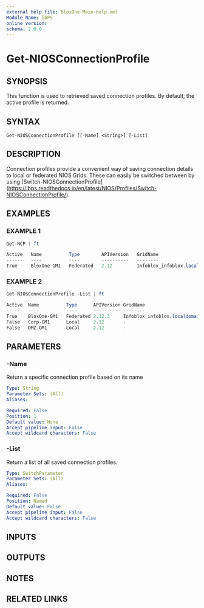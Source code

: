 ```yaml
---
external help file: BloxOne-Main-help.xml
Module Name: ibPS
online version:
schema: 2.0.0
---
```


# Get-NIOSConnectionProfile

## SYNOPSIS
This function is used to retrieved saved connection profiles.
By default, the active profile is returned.

## SYNTAX

```
Get-NIOSConnectionProfile [[-Name] <String>] [-List]
```

## DESCRIPTION
Connection profiles provide a convenient way of saving connection details to local or federated NIOS Grids.
These can easily be switched between by using \[Switch-NIOSConnectionProfile\](https://ibps.readthedocs.io/en/latest/NIOS/Profiles/Switch-NIOSConnectionProfile/).

## EXAMPLES

### EXAMPLE 1
```powershell
Get-NCP | ft

Active   Name          Type        APIVersion   GridName                              GridUID                           Server  Username  SkipCertificateCheck
------   ----          ----        ----------   --------                              -------                           ------  --------  --------------------
True     BloxOne-GM1   Federated   2.12         Infoblox_infoblox.localdomain_A9E9CF  adsudas09dus0fu4rsf8yfsyysfd8fu9  -       -         -
```

### EXAMPLE 2
```powershell
Get-NIOSConnectionProfile -List | ft

Active  Name          Type      APIVersion GridName                             GridUID                          Server                   Username  SkipCertificateCheck
------  ----          ----      ---------- --------                             -------                          ------                   --------  --------------------
True    BloxOne-GM1   Federated 2.12.3     Infoblox_infoblox.localdomain_A9E9CF adsudas09dus0fu4rsf8yfsyysfd8fu9 -                        -         -
False   Corp-GM1      Local     2.12       -                                    -                                10.10.175.225            admin     True
False   DMZ-GM1       Local     2.12       -                                    -                                172.26.21.22             infoblox  False
```

## PARAMETERS

### -Name
Return a specific connection profile based on its name

```yaml
Type: String
Parameter Sets: (All)
Aliases:

Required: False
Position: 1
Default value: None
Accept pipeline input: False
Accept wildcard characters: False
```

### -List
Return a list of all saved connection profiles.

```yaml
Type: SwitchParameter
Parameter Sets: (All)
Aliases:

Required: False
Position: Named
Default value: False
Accept pipeline input: False
Accept wildcard characters: False
```

## INPUTS

## OUTPUTS

## NOTES

## RELATED LINKS
